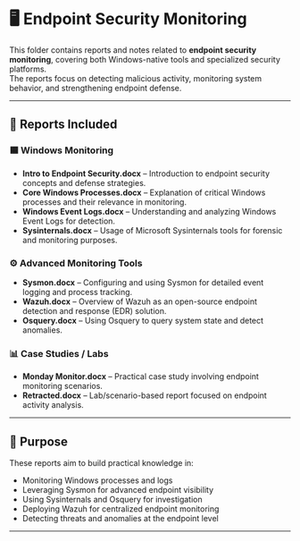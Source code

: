 # 🖥️ Endpoint Security Monitoring

This folder contains reports and notes related to **endpoint security monitoring**, covering both Windows-native tools and specialized security platforms.  
The reports focus on detecting malicious activity, monitoring system behavior, and strengthening endpoint defense.

---

## 📂 Reports Included

### 🟦 Windows Monitoring
- **Intro to Endpoint Security.docx** – Introduction to endpoint security concepts and defense strategies.  
- **Core Windows Processes.docx** – Explanation of critical Windows processes and their relevance in monitoring.  
- **Windows Event Logs.docx** – Understanding and analyzing Windows Event Logs for detection.  
- **Sysinternals.docx** – Usage of Microsoft Sysinternals tools for forensic and monitoring purposes.  

### ⚙️ Advanced Monitoring Tools
- **Sysmon.docx** – Configuring and using Sysmon for detailed event logging and process tracking.  
- **Wazuh.docx** – Overview of Wazuh as an open-source endpoint detection and response (EDR) solution.  
- **Osquery.docx** – Using Osquery to query system state and detect anomalies.  

### 📊 Case Studies / Labs
- **Monday Monitor.docx** – Practical case study involving endpoint monitoring scenarios.  
- **Retracted.docx** – Lab/scenario-based report focused on endpoint activity analysis.  

---

## 🎯 Purpose
These reports aim to build practical knowledge in:
- Monitoring Windows processes and logs  
- Leveraging Sysmon for advanced endpoint visibility  
- Using Sysinternals and Osquery for investigation  
- Deploying Wazuh for centralized endpoint monitoring  
- Detecting threats and anomalies at the endpoint level  

---

